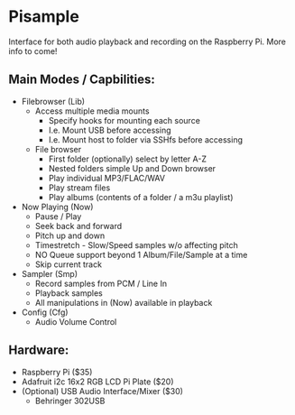 Pisample
========

Interface for both audio playback and recording on the Raspberry Pi. More info to come!

Main Modes / Capbilities:
------------------------------
- Filebrowser (Lib)
    * Access multiple media mounts
        - Specify hooks for mounting each source
        - I.e. Mount USB before accessing
        - I.e. Mount host to folder via SSHfs before accessing
    * File browser 
        - First folder (optionally) select by letter A-Z
        - Nested folders simple Up and Down browser
        - Play individual MP3/FLAC/WAV
        - Play stream files
        - Play albums (contents of a folder / a m3u playlist)
- Now Playing (Now)
    * Pause / Play
    * Seek back and forward 
    * Pitch up and down
    * Timestretch - Slow/Speed samples w/o affecting pitch
    * NO Queue support beyond 1 Album/File/Sample at a time
    * Skip current track
- Sampler (Smp)
    * Record samples from PCM / Line In
    * Playback samples
    * All manipulations in (Now) available in playback
- Config (Cfg)
    * Audio Volume Control


Hardware:
---------
- Raspberry Pi ($35)
- Adafruit i2c 16x2 RGB LCD Pi Plate ($20)
- (Optional) USB Audio Interface/Mixer ($30)
    * Behringer 302USB
